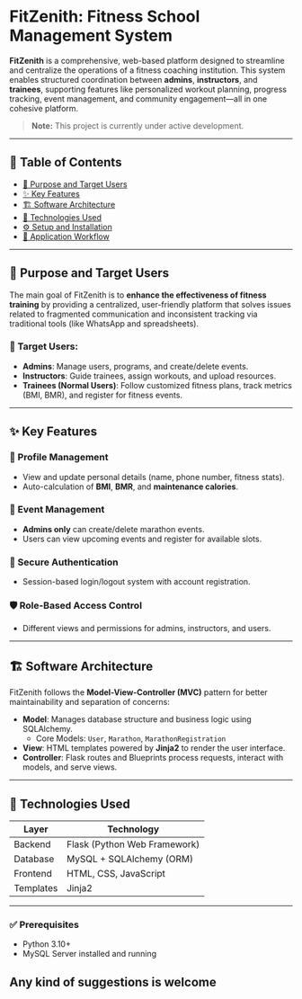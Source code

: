 #  FitZenith: Fitness School Management System

**FitZenith** is a comprehensive, web-based platform designed to streamline and centralize the operations of a fitness coaching institution. This system enables structured coordination between **admins**, **instructors**, and **trainees**, supporting features like personalized workout planning, progress tracking, event management, and community engagement—all in one cohesive platform.

>  **Note:** This project is currently under active development.

---

## 📑 Table of Contents

- [🎯 Purpose and Target Users](#-purpose-and-target-users)
- [✨ Key Features](#-key-features)
- [🏗️ Software Architecture](#-software-architecture)
- [🧰 Technologies Used](#-technologies-used)
- [⚙️ Setup and Installation](#-setup-and-installation)
- [🔁 Application Workflow](#-application-workflow)

---

## 🎯 Purpose and Target Users

The main goal of FitZenith is to **enhance the effectiveness of fitness training** by providing a centralized, user-friendly platform that solves issues related to fragmented communication and inconsistent tracking via traditional tools (like WhatsApp and spreadsheets).

### 👥 Target Users:

- **Admins**: Manage users, programs, and create/delete events.
- **Instructors**: Guide trainees, assign workouts, and upload resources.
- **Trainees (Normal Users)**: Follow customized fitness plans, track metrics (BMI, BMR), and register for fitness events.

---

## ✨ Key Features

### 👤 Profile Management
- View and update personal details (name, phone number, fitness stats).
- Auto-calculation of **BMI**, **BMR**, and **maintenance calories**.

### 🏃 Event Management
- **Admins only** can create/delete marathon events.
- Users can view upcoming events and register for available slots.

### 🔐 Secure Authentication
- Session-based login/logout system with account registration.

### 🛡️ Role-Based Access Control
- Different views and permissions for admins, instructors, and users.

---

## 🏗️ Software Architecture

FitZenith follows the **Model-View-Controller (MVC)** pattern for better maintainability and separation of concerns:

- **Model**: Manages database structure and business logic using SQLAlchemy.
  - Core Models: `User`, `Marathon`, `MarathonRegistration`
- **View**: HTML templates powered by **Jinja2** to render the user interface.
- **Controller**: Flask routes and Blueprints process requests, interact with models, and serve views.

---

## 🧰 Technologies Used

| Layer        | Technology                    |
|--------------|-------------------------------|
| Backend      | Flask (Python Web Framework)  |
| Database     | MySQL + SQLAlchemy (ORM)      |
| Frontend     | HTML, CSS, JavaScript         |
| Templates    | Jinja2                        |

---

### ✅ Prerequisites
- Python 3.10+
- MySQL Server installed and running

## Any kind of suggestions is welcome